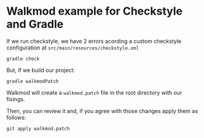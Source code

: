 Walkmod example for Checkstyle and Gradle
========================================


If we run checkstyle, we have 2 errors acording a custom checkstyle configuration
at `src/main/resources/checkstyle.xml` 

```
gradle check
```

But, if we build our project:

```
gradle walkmodPatch
```

Walkmod will create a `walkmod.patch` file in the root directory with our fixings.

Then, you can review it and, if you agree with those changes apply them
as follows:

```
git apply walkmod.patch
```

